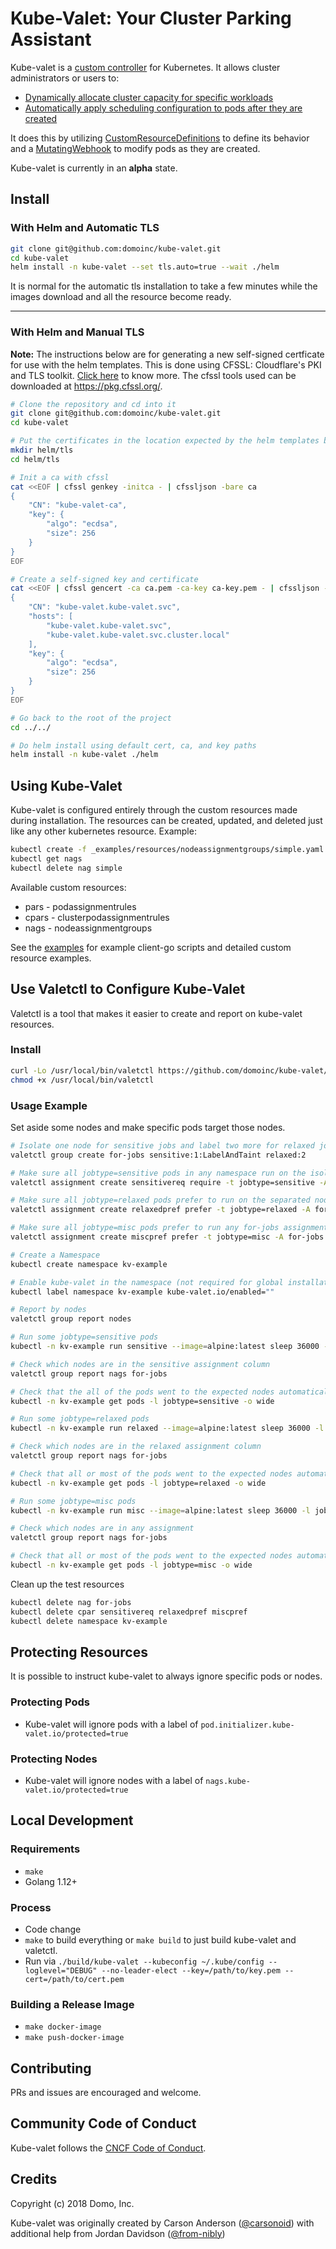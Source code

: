 # Kube-Valet: Your Cluster Parking Assistant

Kube-valet is a [custom controller](https://kubernetes.io/docs/concepts/api-extension/custom-resources/#custom-controllers) for Kubernetes. It allows cluster administrators or users to:

  * [Dynamically allocate cluster capacity for specific workloads](./_examples/resources/nodeassignmentgroups/)
  * [Automatically apply scheduling configuration to pods after they are created](./_examples/resources/podassignmentrules/)

It does this by utilizing
[CustomResourceDefinitions](https://kubernetes.io/docs/concepts/api-extension/custom-resources/#customresourcedefinitions) to define its behavior and a [MutatingWebhook](https://kubernetes.io/docs/reference/access-authn-authz/extensible-admission-controllers/)
to modify pods as they are created.

Kube-valet is currently in an **alpha** state.

## Install

### With Helm and Automatic TLS

```bash
git clone git@github.com:domoinc/kube-valet.git
cd kube-valet
helm install -n kube-valet --set tls.auto=true --wait ./helm
```

It is normal for the automatic tls installation to take a few minutes
while the images download and all the resource become ready.

---

### With Helm and Manual TLS

**Note:** The instructions below are for generating a new self-signed certficate for use with
the helm templates. This is done using CFSSL: Cloudflare's PKI and TLS toolkit.
[Click here](https://blog.cloudflare.com/introducing-cfssl/) to know more.
The cfssl tools used can be downloaded at https://pkg.cfssl.org/.

```bash
# Clone the repository and cd into it
git clone git@github.com:domoinc/kube-valet.git
cd kube-valet

# Put the certificates in the location expected by the helm templates by default
mkdir helm/tls
cd helm/tls

# Init a ca with cfssl
cat <<EOF | cfssl genkey -initca - | cfssljson -bare ca
{
    "CN": "kube-valet-ca",
    "key": {
        "algo": "ecdsa",
        "size": 256
    }
}
EOF

# Create a self-signed key and certificate
cat <<EOF | cfssl gencert -ca ca.pem -ca-key ca-key.pem - | cfssljson -bare server
{
    "CN": "kube-valet.kube-valet.svc",
    "hosts": [
        "kube-valet.kube-valet.svc",
        "kube-valet.kube-valet.svc.cluster.local"
    ],
    "key": {
        "algo": "ecdsa",
        "size": 256
    }
}
EOF

# Go back to the root of the project
cd ../../

# Do helm install using default cert, ca, and key paths
helm install -n kube-valet ./helm
```

## Using Kube-Valet

Kube-valet is configured entirely through the custom resources made during installation. The resources can be created, updated, and deleted just like any other kubernetes resource. Example:

```bash
kubectl create -f _examples/resources/nodeassignmentgroups/simple.yaml
kubectl get nags
kubectl delete nag simple
```

Available custom resources:

  * pars  - podassignmentrules
  * cpars - clusterpodassignmentrules
  * nags  - nodeassignmentgroups

See the [examples](./_examples) for example client-go scripts and detailed custom resource examples.

## Use Valetctl to Configure Kube-Valet

Valetctl is a tool that makes it easier to create and report on kube-valet resources.

### Install

```bash
curl -Lo /usr/local/bin/valetctl https://github.com/domoinc/kube-valet/releases/download/v2018.10.17.0/valetctl
chmod +x /usr/local/bin/valetctl
```

### Usage Example

Set aside some nodes and make specific pods target those nodes.

```bash
# Isolate one node for sensitive jobs and label two more for relaxed jobs
valetctl group create for-jobs sensitive:1:LabelAndTaint relaxed:2

# Make sure all jobtype=sensitive pods in any namespace run on the isolated node.
valetctl assignment create sensitivereq require -t jobtype=sensitive -A for-jobs/sensitive

# Make sure all jobtype=relaxed pods prefer to run on the separated nodes
valetctl assignment create relaxedpref prefer -t jobtype=relaxed -A for-jobs/relaxed

# Make sure all jobtype=misc pods prefer to run any for-jobs assignments
valetctl assignment create miscpref prefer -t jobtype=misc -A for-jobs

# Create a Namespace
kubectl create namespace kv-example

# Enable kube-valet in the namespace (not required for global installations)
kubectl label namespace kv-example kube-valet.io/enabled=""

# Report by nodes
valetctl group report nodes

# Run some jobtype=sensitive pods
kubectl -n kv-example run sensitive --image=alpine:latest sleep 36000 -l jobtype=sensitive --replicas=5

# Check which nodes are in the sensitive assignment column
valetctl group report nags for-jobs

# Check that the all of the pods went to the expected nodes automatically
kubectl -n kv-example get pods -l jobtype=sensitive -o wide

# Run some jobtype=relaxed pods
kubectl -n kv-example run relaxed --image=alpine:latest sleep 36000 -l jobtype=relaxed --replicas=5

# Check which nodes are in the relaxed assignment column
valetctl group report nags for-jobs

# Check that all or most of the pods went to the expected nodes automatically
kubectl -n kv-example get pods -l jobtype=relaxed -o wide

# Run some jobtype=misc pods
kubectl -n kv-example run misc --image=alpine:latest sleep 36000 -l jobtype=misc --replicas=5

# Check which nodes are in any assignment
valetctl group report nags for-jobs

# Check that all or most of the pods went to the expected nodes automatically
kubectl -n kv-example get pods -l jobtype=misc -o wide
```

Clean up the test resources

```bash
kubectl delete nag for-jobs
kubectl delete cpar sensitivereq relaxedpref miscpref
kubectl delete namespace kv-example
```

## Protecting Resources

It is possible to instruct kube-valet to always ignore specific pods or nodes.

### Protecting Pods

  * Kube-valet will ignore pods with a label of `pod.initializer.kube-valet.io/protected=true`

### Protecting Nodes

  * Kube-valet will ignore nodes with a label of `nags.kube-valet.io/protected=true`

## Local Development

### Requirements

  * `make`
  * Golang 1.12+

### Process

  * Code change
  * `make` to build everything or `make build` to just build kube-valet and valetctl.
  * Run via `./build/kube-valet --kubeconfig ~/.kube/config --loglevel="DEBUG" --no-leader-elect --key=/path/to/key.pem --cert=/path/to/cert.pem`

### Building a Release Image

  * `make docker-image`
  * `make push-docker-image`

## Contributing

PRs and issues are encouraged and welcome.

## Community Code of Conduct

Kube-valet follows the [CNCF Code of Conduct](https://github.com/cncf/foundation/blob/master/code-of-conduct.md).

## Credits

Copyright (c) 2018 Domo, Inc.

Kube-valet was originally created by Carson Anderson ([@carsonoid](https://github.com/carsonoid)) with additional help from Jordan Davidson ([@from-nibly](https://github.com/from-nibly))
